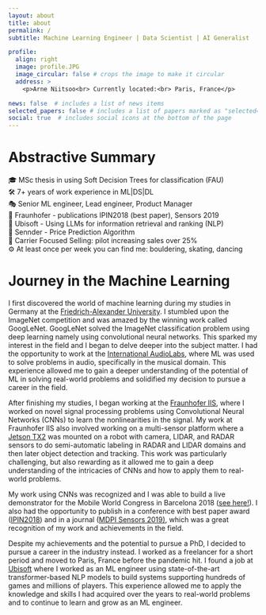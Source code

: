 ```yaml
---
layout: about
title: about
permalink: /
subtitle: Machine Learning Engineer | Data Scientist | AI Generalist 

profile:
  align: right
  image: profile.JPG
  image_circular: false # crops the image to make it circular
  address: >
    <p>Arne Niitsoo<br> Currently located:<br> Paris, France</p>

news: false  # includes a list of news items
selected_papers: false # includes a list of papers marked as "selected={true}"
social: true  # includes social icons at the bottom of the page
---
```


<h1>Abstractive Summary</h1>

<p>
    🎓 MSc thesis in using Soft Decision Trees for classification (FAU)<br>
    🛠️ 7+ years of work experience in ML|DS|DL<br>
    🎭 Senior ML engineer, Lead engineer, Product Manager<br>
    👾 Fraunhofer - publications IPIN2018 (best paper), Sensors 2019<br>
    👾 Ubisoft - Using LLMs for information retrieval and ranking (NLP)<br>
    👾 Sennder - Price Prediction Algorithm<br>
    🚀 Carrier Focused Selling: pilot increasing sales over 25%<br>
    ⚙️ At least once per week you can find me: bouldering, skating, dancing<br>
</p>

<h1>Journey in the Machine Learning</h1>

<p> I first discovered the world of machine learning during my studies in Germany at the <a href="https://www.fau.eu">Friedrich-Alexander University</a>.
    I stumbled upon the ImageNet competition and was amazed by the winning work called GoogLeNet. 
    GoogLeNet solved the ImageNet classification problem using deep learning namely using convolutional neural networks.
    This sparked my interest in the field and I began to delve deeper into the subject matter. 
    I had the opportunity to work at the <a href="https://www.audiolabs-erlangen.de">International AudioLabs</a>, where ML was used to solve problems in audio, specifically in the musical domain. 
    This experience allowed me to gain a deeper understanding of the potential of ML in solving real-world problems and solidified my decision to pursue a career in the field.
</p>

<p>
    After finishing my studies, I began working at the <a href="https://www.iis.fraunhofer.de/en.html">Fraunhofer IIS</a>, where I worked on novel signal processing problems using Convolutional Neural Networks (CNNs) to learn the nonlinearities in the signal. 
    My work at Fraunhofer IIS also involved working on a multi-sensor platform where a <a href="https://developer.nvidia.com/embedded/jetson-tx2">Jetson TX2</a> was mounted on a robot with camera, LIDAR, and RADAR sensors to do semi-automatic labeling in RADAR and LIDAR domains and then later object detection and tracking. 
    This work was particularly challenging, but also rewarding as it allowed me to gain a deep understanding of the intricacies of CNNs and how to apply them to real-world problems.    
</p>

<p>
    My work using CNNs was recognized and I was able to build a live demonstrator for the Mobile World Congress in Barcelona 2018 (<a href="ml4pos/">see here!</a>). 
    I also had the opportunity to publish in a conference with best paper award (<a href="https://ipin2018.ifsttar.fr/awards/best-paper/">IPIN2018</a>) and in a journal (<a href="https://www.mdpi.com/1424-8220/19/5/1064">MDPI Sensors 2019)</a>, which was a great recognition of my work and achievements in the field.
</p>

<p>
    Despite my achievements and the potential to pursue a PhD, I decided to pursue a career in the industry instead. 
    I worked as a freelancer for a short period and moved to Paris, France before the pandemic hit. 
    I found a job at <a href="https://www.ubisoft.com/">Ubisoft</a> where I worked as an ML engineer using state-of-the-art transformer-based NLP models to build systems supporting hundreds of games and millions of players. This experience allowed me to apply the knowledge and skills I had acquired over the years to real-world problems and to continue to learn and grow as an ML engineer.
</p>

